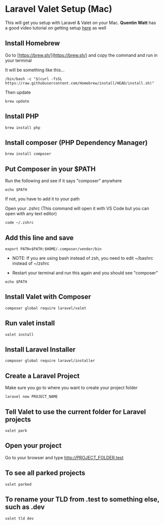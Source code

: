 # Laravel Valet Setup (Mac)

This will get you setup with Laravel & Valet on your Mac. **Quentin Watt** has a good video tutorial on getting setup [here](https://www.youtube.com/watch?v=sbv61xK_vD8) as well

## Install Homebrew
Go to [https://brew.sh/](https://brew.sh/) and copy the command and run in your terminal

It will be something like this...
```
/bin/bash -c "$(curl -fsSL https://raw.githubusercontent.com/Homebrew/install/HEAD/install.sh)"
```
Then update
```
brew update
```

## Install PHP
```
brew install php
```

## Install composer (PHP Dependency Manager)
```
brew install composer
```

## Put Composer in your $PATH
Run the following and see if it says "composer" anywhere
```
echo $PATH
```
If not, you have to add it to your path

Open your .zshrc (This command will open it with VS Code but you can open with any text editor)
```
code ~/.zshrc
```

## Add this line and save
```
export PATH=$PATH:$HOME/.composer/vendor/bin
```

- NOTE: If you are using bash instead of zsh, you need to edit ~/bashrc instead of ~/zshrc

- Restart your terminal and run this again and you should see "composer"
```
echo $PATH
```

## Install Valet with Composer
```
composer global require laravel/valet
```

## Run valet install
```
valet install
```

## Install Laravel Installer
```
composer global require laravel/installer
```

## Create a Laravel Project
Make sure you go to where you want to create your project folder
```
laravel new PROJECT_NAME
```

## Tell Valet to use the current folder for Laravel projects
```
valet park
```

## Open your project
Go to your browser and type http://PROJECT_FOLDER.test

## To see all parked projects
```
valet parked
```

## To rename your TLD from .test to something else, such as .dev
```
valet tld dev
```
